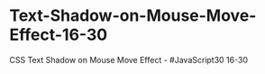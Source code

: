 # Text-Shadow-on-Mouse-Move-Effect-16-30
CSS Text Shadow on Mouse Move Effect - #JavaScript30 16-30
